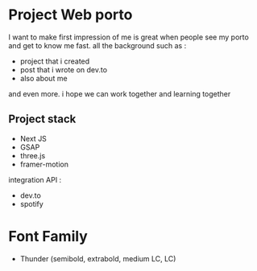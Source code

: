 # Project Web porto

I want to make first impression of me is great when people see my porto and get to know me fast.
all the background such as :
 - project that i created
 - post that i wrote on dev.to
 - also about me

and even more. i hope we can work together and learning together

## Project stack
 - Next JS
 - GSAP
 - three.js
 - framer-motion

integration API :
 - dev.to
 - spotify

# Font Family
 - Thunder (semibold, extrabold, medium LC, LC)
